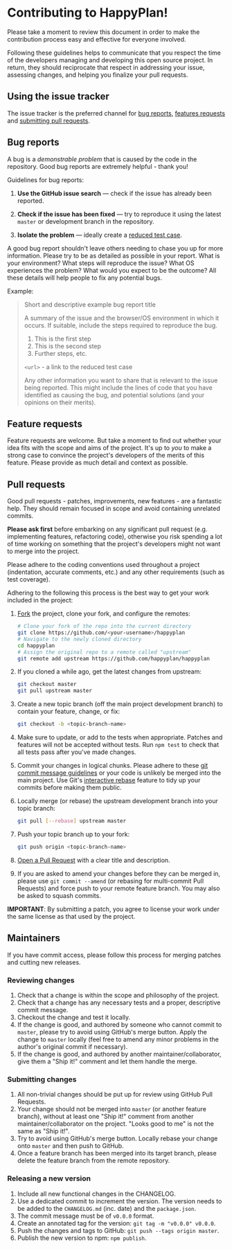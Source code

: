 # Contributing to HappyPlan!

Please take a moment to review this document in order to make the contribution
process easy and effective for everyone involved.

Following these guidelines helps to communicate that you respect the time of
the developers managing and developing this open source project. In return,
they should reciprocate that respect in addressing your issue, assessing
changes, and helping you finalize your pull requests.


## Using the issue tracker

The issue tracker is the preferred channel for [bug reports](#bugs),
[features requests](#features) and [submitting pull
requests](#pull-requests).


<a name="bugs"></a>
## Bug reports

A bug is a _demonstrable problem_ that is caused by the code in the repository.
Good bug reports are extremely helpful - thank you!

Guidelines for bug reports:

1. **Use the GitHub issue search** &mdash; check if the issue has already been
   reported.

2. **Check if the issue has been fixed** &mdash; try to reproduce it using the
   latest `master` or development branch in the repository.

3. **Isolate the problem** &mdash; ideally create a [reduced test
   case](http://css-tricks.com/6263-reduced-test-cases/).

A good bug report shouldn't leave others needing to chase you up for more
information. Please try to be as detailed as possible in your report. What is
your environment? What steps will reproduce the issue? What OS experiences the
problem? What would you expect to be the outcome? All these details will help
people to fix any potential bugs.

Example:

> Short and descriptive example bug report title
>
> A summary of the issue and the browser/OS environment in which it occurs. If
> suitable, include the steps required to reproduce the bug.
>
> 1. This is the first step
> 2. This is the second step
> 3. Further steps, etc.
>
> `<url>` - a link to the reduced test case
>
> Any other information you want to share that is relevant to the issue being
> reported. This might include the lines of code that you have identified as
> causing the bug, and potential solutions (and your opinions on their
> merits).


<a name="features"></a>
## Feature requests

Feature requests are welcome. But take a moment to find out whether your idea
fits with the scope and aims of the project. It's up to *you* to make a strong
case to convince the project's developers of the merits of this feature. Please
provide as much detail and context as possible.


<a name="pull-requests"></a>
## Pull requests

Good pull requests - patches, improvements, new features - are a fantastic
help. They should remain focused in scope and avoid containing unrelated
commits.

**Please ask first** before embarking on any significant pull request (e.g.
implementing features, refactoring code), otherwise you risk spending a lot of
time working on something that the project's developers might not want to merge
into the project.

Please adhere to the coding conventions used throughout a project (indentation,
accurate comments, etc.) and any other requirements (such as test coverage).

Adhering to the following this process is the best way to get your work
included in the project:

1. [Fork](http://help.github.com/fork-a-repo/) the project, clone your fork,
   and configure the remotes:

   ```bash
   # Clone your fork of the repo into the current directory
   git clone https://github.com/<your-username>/happyplan
   # Navigate to the newly cloned directory
   cd happyplan
   # Assign the original repo to a remote called "upstream"
   git remote add upstream https://github.com/happyplan/happyplan
   ```

2. If you cloned a while ago, get the latest changes from upstream:

   ```bash
   git checkout master
   git pull upstream master
   ```

3. Create a new topic branch (off the main project development branch) to
   contain your feature, change, or fix:

   ```bash
   git checkout -b <topic-branch-name>
   ```

4. Make sure to update, or add to the tests when appropriate. Patches and
   features will not be accepted without tests. Run `npm test` to check that
   all tests pass after you've made changes.

5. Commit your changes in logical chunks. Please adhere to these [git commit
   message guidelines](http://tbaggery.com/2008/04/19/a-note-about-git-commit-messages.html)
   or your code is unlikely be merged into the main project. Use Git's
   [interactive rebase](https://help.github.com/articles/interactive-rebase)
   feature to tidy up your commits before making them public.

6. Locally merge (or rebase) the upstream development branch into your topic branch:

   ```bash
   git pull [--rebase] upstream master
   ```

7. Push your topic branch up to your fork:

   ```bash
   git push origin <topic-branch-name>
   ```

8. [Open a Pull Request](https://help.github.com/articles/using-pull-requests/)
    with a clear title and description.

9. If you are asked to amend your changes before they can be merged in, please
   use `git commit --amend` (or rebasing for multi-commit Pull Requests) and
   force push to your remote feature branch. You may also be asked to squash
   commits.

**IMPORTANT**: By submitting a patch, you agree to license your work under the
same license as that used by the project.


<a name="maintainers"></a>
## Maintainers

If you have commit access, please follow this process for merging patches and cutting new releases.

### Reviewing changes

1. Check that a change is within the scope and philosophy of the project.
2. Check that a change has any necessary tests and a proper, descriptive commit message.
3. Checkout the change and test it locally.
4. If the change is good, and authored by someone who cannot commit to
   `master`, please try to avoid using GitHub's merge button. Apply the change
   to `master` locally (feel free to amend any minor problems in the author's
   original commit if necessary).
5. If the change is good, and authored by another maintainer/collaborator, give
   them a "Ship it!" comment and let them handle the merge.

### Submitting changes

1. All non-trivial changes should be put up for review using GitHub Pull
   Requests.
2. Your change should not be merged into `master` (or another feature branch),
   without at least one "Ship it!" comment from another maintainer/collaborator
   on the project. "Looks good to me" is not the same as "Ship it!".
3. Try to avoid using GitHub's merge button. Locally rebase your change onto
   `master` and then push to GitHub.
4. Once a feature branch has been merged into its target branch, please delete
   the feature branch from the remote repository.

### Releasing a new version

1. Include all new functional changes in the CHANGELOG.
2. Use a dedicated commit to increment the version. The version needs to be
   added to the `CHANGELOG.md` (inc. date) and the `package.json`.
3. The commit message must be of `v0.0.0` format.
4. Create an annotated tag for the version: `git tag -m "v0.0.0" v0.0.0`.
5. Push the changes and tags to GitHub: `git push --tags origin master`.
6. Publish the new version to npm: `npm publish`.
